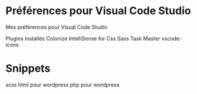 # Préférences pour Visual Code Studio
Mes préférences pour Visual Code Studio

Plugins installés
Colonize
IntelliSense for Css
Sass
Task Master
vscode-icons

# Snippets
scss
html pour wordpress
php pour wordpress


